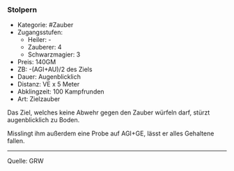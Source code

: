 ### Stolpern

- Kategorie: #Zauber
- Zugangsstufen:
  - Heiler: -
  - Zauberer: 4
  - Schwarzmagier: 3
- Preis: 140GM
- ZB: -(AGI+AU)/2 des Ziels
- Dauer: Augenblicklich
- Distanz: VE x 5 Meter
- Abklingzeit: 100 Kampfrunden
- Art: Zielzauber

Das Ziel, welches keine Abwehr gegen den Zauber würfeln darf, stürzt augenblicklich zu Boden.

Misslingt ihm außerdem eine Probe auf AGI+GE, lässt er alles Gehaltene fallen.

---

Quelle: GRW
